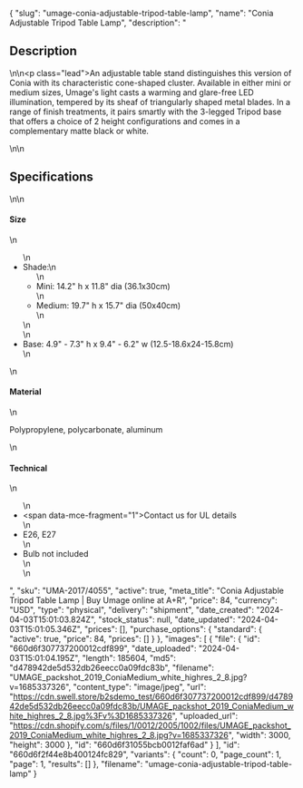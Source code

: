 {
  "slug": "umage-conia-adjustable-tripod-table-lamp",
  "name": "Conia Adjustable Tripod Table Lamp",
  "description": "<h2>Description</h2>\n<!-- split -->\n<p class=\"lead\">An adjustable table stand distinguishes this version of Conia with its characteristic cone-shaped cluster. Available in either mini or medium sizes, Umage's light casts a warming and glare-free LED illumination, tempered by its sheaf of triangularly shaped metal blades. In a range of finish treatments, it pairs smartly with the 3-legged Tripod base that offers a choice of 2 height configurations and comes in a complementary matte black or white.</p>\n<!-- split -->\n<h2>Specifications</h2>\n<!-- split -->\n<h4>Size</h4>\n<ul>\n<li>Shade:\n<ul>\n<li>Mini: 14.2\" h x 11.8\" dia (36.1x30cm)</li>\n<li>Medium: 19.7\" h x 15.7\" dia (50x40cm)</li>\n</ul>\n</li>\n<li>Base: 4.9\" - 7.3\" h x 9.4\" - 6.2\" w (12.5-18.6x24-15.8cm)</li>\n</ul>\n<h4>Material</h4>\n<p>Polypropylene, polycarbonate, aluminum</p>\n<h4>Technical</h4>\n<ul>\n<li><span data-mce-fragment=\"1\">Contact us for UL details</span></li>\n<li>E26, E27</li>\n<li>Bulb not included<br>\n</li>\n</ul>",
  "sku": "UMA-2017/4055",
  "active": true,
  "meta_title": "Conia Adjustable Tripod Table Lamp | Buy Umage online at A+R",
  "price": 84,
  "currency": "USD",
  "type": "physical",
  "delivery": "shipment",
  "date_created": "2024-04-03T15:01:03.824Z",
  "stock_status": null,
  "date_updated": "2024-04-03T15:01:05.346Z",
  "prices": [],
  "purchase_options": {
    "standard": {
      "active": true,
      "price": 84,
      "prices": []
    }
  },
  "images": [
    {
      "file": {
        "id": "660d6f307737200012cdf899",
        "date_uploaded": "2024-04-03T15:01:04.195Z",
        "length": 185604,
        "md5": "d478942de5d532db26eecc0a09fdc83b",
        "filename": "UMAGE_packshot_2019_ConiaMedium_white_highres_2_8.jpg?v=1685337326",
        "content_type": "image/jpeg",
        "url": "https://cdn.swell.store/b2sdemo_test/660d6f307737200012cdf899/d478942de5d532db26eecc0a09fdc83b/UMAGE_packshot_2019_ConiaMedium_white_highres_2_8.jpg%3Fv%3D1685337326",
        "uploaded_url": "https://cdn.shopify.com/s/files/1/0012/2005/1002/files/UMAGE_packshot_2019_ConiaMedium_white_highres_2_8.jpg?v=1685337326",
        "width": 3000,
        "height": 3000
      },
      "id": "660d6f31055bcb0012faf6ad"
    }
  ],
  "id": "660d6f2f44e8b400124fc829",
  "variants": {
    "count": 0,
    "page_count": 1,
    "page": 1,
    "results": []
  },
  "filename": "umage-conia-adjustable-tripod-table-lamp"
}
